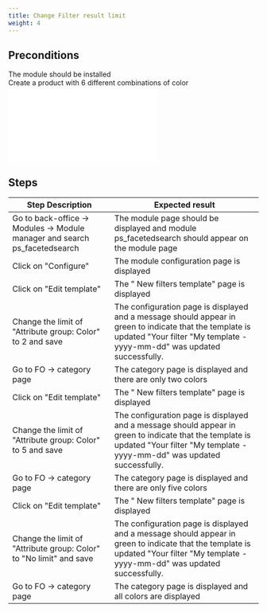 ```yaml
---
title: Change Filter result limit
weight: 4
---
```


## Preconditions

The module should be installed\
Create a product with 6 different combinations of color\
![](index.php?/attachments/get/83180)
## Steps
| Step Description | Expected result |
| ----- | ----- |
| Go to back-office -> Modules -> Module manager and search ps_facetedsearch | The module page should be displayed and module ps_facetedsearch should appear on the module page |
| Click on "Configure" | The module configuration page is displayed |
| Click on "Edit template" | The " New filters template" page is displayed |
| Change the limit of "Attribute group: Color" to 2 and save | The configuration page is displayed and a message should appear in green to indicate that the template is updated "Your filter "My template - yyyy-mm-dd" was updated successfully. |
| Go to FO -> category page | The category page is displayed and there are only two colors |
| Click on "Edit template" | The " New filters template" page is displayed |
| Change the limit of "Attribute group: Color" to 5 and save | The configuration page is displayed and a message should appear in green to indicate that the template is updated "Your filter "My template - yyyy-mm-dd" was updated successfully. |
| Go to FO -> category page | The category page is displayed and there are only five colors |
| Click on "Edit template" | The " New filters template" page is displayed |
| Change the limit of "Attribute group: Color" to "No limit" and save | The configuration page is displayed and a message should appear in green to indicate that the template is updated "Your filter "My template - yyyy-mm-dd" was updated successfully. |
| Go to FO -> category page | The category page is displayed and all colors are displayed |
